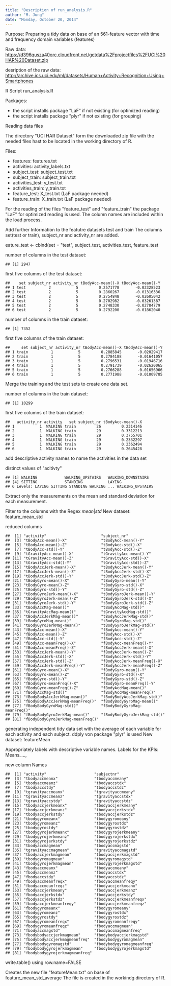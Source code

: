 ```yaml
---
title: "Description of run_analysis.R"
author: "M. Jung"
date: "Monday, October 20, 2014"
---
```


Purpose: 
Preparing a tidy data on base of an 561-feature vector with time and 
frequency domain variables (features)

Raw data: 
https://d396qusza40orc.cloudfront.net/getdata%2Fprojectfiles%2FUCI%20HAR%20Dataset.zip

desription of the raw data:
http://archive.ics.uci.edu/ml/datasets/Human+Activity+Recognition+Using+Smartphones

R Script run_analysis.R 

Packages:
* the script installs package "LaF" if not existing (for optimized reading)        
* the script installs package "plyr" if not existing (for grouping)

Reading data files

The directory "UCI HAR Dataset" form the downloaded zip file 
with the needed files hast to be located in the working directory of R.  

Files:
* features: features.txt
* activities: activity_labels.txt
* subject_test: subject_test.txt
* subject_train: subject_train.txt
* activities_test: y_test.txt
* activities_train: y_train.txt
* feature_test: X_test.txt (LaF package needed) 
* feature_train: X_train.txt (LaF package needed)

For the reading of the files "feature_test" and "feature_train" the package "LaF" for optimized reading is used. The column names are included within the load process.
 
Add further Information to the featutre datasets test and train
The columns set(test or train), subject_nr and activity_nr are added.

eature_test <- cbind(set = "test", subject_test, activities_test, feature_test

number of columns in the test dataset:

```
## [1] 2947
```

first five columns of the test dataset:

```
##    set subject_nr activity_nr tBodyAcc-mean()-X tBodyAcc-mean()-Y
## 1 test          2           5         0.2571778       -0.02328523
## 2 test          2           5         0.2860267       -0.01316336
## 3 test          2           5         0.2754848       -0.02605042
## 4 test          2           5         0.2702982       -0.03261387
## 5 test          2           5         0.2748330       -0.02784779
## 6 test          2           5         0.2792200       -0.01862040
```

number of columns in the train dataset:

```
## [1] 7352
```

first five columns of the train dataset:

```
##     set subject_nr activity_nr tBodyAcc-mean()-X tBodyAcc-mean()-Y
## 1 train          1           5         0.2885845       -0.02029417
## 2 train          1           5         0.2784188       -0.01641057
## 3 train          1           5         0.2796531       -0.01946716
## 4 train          1           5         0.2791739       -0.02620065
## 5 train          1           5         0.2766288       -0.01656966
## 6 train          1           5         0.2771988       -0.01009785
```


Merge the training and the test sets to create one data set.

number of columns in the train dataset:

```
## [1] 10299
```

first five columns of the train dataset:

```
##   activity_nr activity   set subject_nr tBodyAcc-mean()-X
## 1           1  WALKING train         26         0.2314146
## 2           1  WALKING train         29         0.3312213
## 3           1  WALKING train         29         0.3755701
## 4           1  WALKING train         29         0.2332297
## 5           1  WALKING train         29         0.2362494
## 6           1  WALKING train         29         0.2645428
```


add descriptive activity names to name the activities in the data set

distinct values of "acitivty"

```
## [1] WALKING            WALKING_UPSTAIRS   WALKING_DOWNSTAIRS
## [4] SITTING            STANDING           LAYING            
## 6 Levels: LAYING SITTING STANDING WALKING ... WALKING_UPSTAIRS
```


Extract only the measurements on the mean and standard deviation for each measurement.

Filter to the columns with the Regex *mean*|*std*
New dataset: feature_mean_std

reduced columns

```
##  [1] "activity"                        "subject_nr"                     
##  [3] "tBodyAcc-mean()-X"               "tBodyAcc-mean()-Y"              
##  [5] "tBodyAcc-mean()-Z"               "tBodyAcc-std()-X"               
##  [7] "tBodyAcc-std()-Y"                "tBodyAcc-std()-Z"               
##  [9] "tGravityAcc-mean()-X"            "tGravityAcc-mean()-Y"           
## [11] "tGravityAcc-mean()-Z"            "tGravityAcc-std()-X"            
## [13] "tGravityAcc-std()-Y"             "tGravityAcc-std()-Z"            
## [15] "tBodyAccJerk-mean()-X"           "tBodyAccJerk-mean()-Y"          
## [17] "tBodyAccJerk-mean()-Z"           "tBodyAccJerk-std()-X"           
## [19] "tBodyAccJerk-std()-Y"            "tBodyAccJerk-std()-Z"           
## [21] "tBodyGyro-mean()-X"              "tBodyGyro-mean()-Y"             
## [23] "tBodyGyro-mean()-Z"              "tBodyGyro-std()-X"              
## [25] "tBodyGyro-std()-Y"               "tBodyGyro-std()-Z"              
## [27] "tBodyGyroJerk-mean()-X"          "tBodyGyroJerk-mean()-Y"         
## [29] "tBodyGyroJerk-mean()-Z"          "tBodyGyroJerk-std()-X"          
## [31] "tBodyGyroJerk-std()-Y"           "tBodyGyroJerk-std()-Z"          
## [33] "tBodyAccMag-mean()"              "tBodyAccMag-std()"              
## [35] "tGravityAccMag-mean()"           "tGravityAccMag-std()"           
## [37] "tBodyAccJerkMag-mean()"          "tBodyAccJerkMag-std()"          
## [39] "tBodyGyroMag-mean()"             "tBodyGyroMag-std()"             
## [41] "tBodyGyroJerkMag-mean()"         "tBodyGyroJerkMag-std()"         
## [43] "fBodyAcc-mean()-X"               "fBodyAcc-mean()-Y"              
## [45] "fBodyAcc-mean()-Z"               "fBodyAcc-std()-X"               
## [47] "fBodyAcc-std()-Y"                "fBodyAcc-std()-Z"               
## [49] "fBodyAcc-meanFreq()-X"           "fBodyAcc-meanFreq()-Y"          
## [51] "fBodyAcc-meanFreq()-Z"           "fBodyAccJerk-mean()-X"          
## [53] "fBodyAccJerk-mean()-Y"           "fBodyAccJerk-mean()-Z"          
## [55] "fBodyAccJerk-std()-X"            "fBodyAccJerk-std()-Y"           
## [57] "fBodyAccJerk-std()-Z"            "fBodyAccJerk-meanFreq()-X"      
## [59] "fBodyAccJerk-meanFreq()-Y"       "fBodyAccJerk-meanFreq()-Z"      
## [61] "fBodyGyro-mean()-X"              "fBodyGyro-mean()-Y"             
## [63] "fBodyGyro-mean()-Z"              "fBodyGyro-std()-X"              
## [65] "fBodyGyro-std()-Y"               "fBodyGyro-std()-Z"              
## [67] "fBodyGyro-meanFreq()-X"          "fBodyGyro-meanFreq()-Y"         
## [69] "fBodyGyro-meanFreq()-Z"          "fBodyAccMag-mean()"             
## [71] "fBodyAccMag-std()"               "fBodyAccMag-meanFreq()"         
## [73] "fBodyBodyAccJerkMag-mean()"      "fBodyBodyAccJerkMag-std()"      
## [75] "fBodyBodyAccJerkMag-meanFreq()"  "fBodyBodyGyroMag-mean()"        
## [77] "fBodyBodyGyroMag-std()"          "fBodyBodyGyroMag-meanFreq()"    
## [79] "fBodyBodyGyroJerkMag-mean()"     "fBodyBodyGyroJerkMag-std()"     
## [81] "fBodyBodyGyroJerkMag-meanFreq()"
```

generating independent tidy data set with the average of each variable
for each activity and each subject.
ddply von package "plyr" is used
New dataset: featureMean


Appropriately labels with descriptive variable names. 
Labels for the KPIs: Means_..., 

new column Names

```
##  [1] "activity"                     "subjectnr"                   
##  [3] "tbodyaccmeanx"                "tbodyaccmeany"               
##  [5] "tbodyaccmeanz"                "tbodyaccstdx"                
##  [7] "tbodyaccstdy"                 "tbodyaccstdz"                
##  [9] "tgravityaccmeanx"             "tgravityaccmeany"            
## [11] "tgravityaccmeanz"             "tgravityaccstdx"             
## [13] "tgravityaccstdy"              "tgravityaccstdz"             
## [15] "tbodyaccjerkmeanx"            "tbodyaccjerkmeany"           
## [17] "tbodyaccjerkmeanz"            "tbodyaccjerkstdx"            
## [19] "tbodyaccjerkstdy"             "tbodyaccjerkstdz"            
## [21] "tbodygyromeanx"               "tbodygyromeany"              
## [23] "tbodygyromeanz"               "tbodygyrostdx"               
## [25] "tbodygyrostdy"                "tbodygyrostdz"               
## [27] "tbodygyrojerkmeanx"           "tbodygyrojerkmeany"          
## [29] "tbodygyrojerkmeanz"           "tbodygyrojerkstdx"           
## [31] "tbodygyrojerkstdy"            "tbodygyrojerkstdz"           
## [33] "tbodyaccmagmean"              "tbodyaccmagstd"              
## [35] "tgravityaccmagmean"           "tgravityaccmagstd"           
## [37] "tbodyaccjerkmagmean"          "tbodyaccjerkmagstd"          
## [39] "tbodygyromagmean"             "tbodygyromagstd"             
## [41] "tbodygyrojerkmagmean"         "tbodygyrojerkmagstd"         
## [43] "fbodyaccmeanx"                "fbodyaccmeany"               
## [45] "fbodyaccmeanz"                "fbodyaccstdx"                
## [47] "fbodyaccstdy"                 "fbodyaccstdz"                
## [49] "fbodyaccmeanfreqx"            "fbodyaccmeanfreqy"           
## [51] "fbodyaccmeanfreqz"            "fbodyaccjerkmeanx"           
## [53] "fbodyaccjerkmeany"            "fbodyaccjerkmeanz"           
## [55] "fbodyaccjerkstdx"             "fbodyaccjerkstdy"            
## [57] "fbodyaccjerkstdz"             "fbodyaccjerkmeanfreqx"       
## [59] "fbodyaccjerkmeanfreqy"        "fbodyaccjerkmeanfreqz"       
## [61] "fbodygyromeanx"               "fbodygyromeany"              
## [63] "fbodygyromeanz"               "fbodygyrostdx"               
## [65] "fbodygyrostdy"                "fbodygyrostdz"               
## [67] "fbodygyromeanfreqx"           "fbodygyromeanfreqy"          
## [69] "fbodygyromeanfreqz"           "fbodyaccmagmean"             
## [71] "fbodyaccmagstd"               "fbodyaccmagmeanfreq"         
## [73] "fbodybodyaccjerkmagmean"      "fbodybodyaccjerkmagstd"      
## [75] "fbodybodyaccjerkmagmeanfreq"  "fbodybodygyromagmean"        
## [77] "fbodybodygyromagstd"          "fbodybodygyromagmeanfreq"    
## [79] "fbodybodygyrojerkmagmean"     "fbodybodygyrojerkmagstd"     
## [81] "fbodybodygyrojerkmagmeanfreq"
```

write.table() using row.name=FALSE

Creates the new file "featureMean.txt" on base of feature_mean_std_average 
The file is created in the workindg directory of R.

